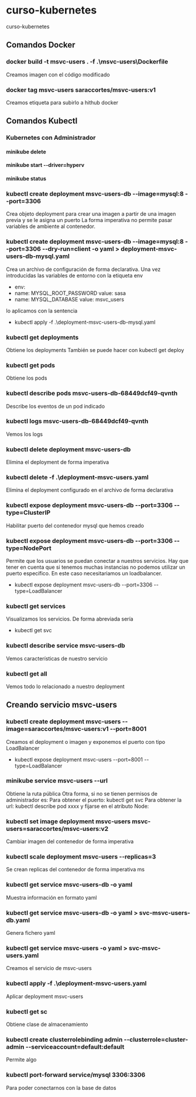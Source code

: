 # curso-kubernetes
curso-kubernetes

## Comandos Docker
### docker build -t msvc-users . -f .\msvc-users\Dockerfile
Creamos imagen con  el código modificado

### docker tag msvc-users saraccortes/msvc-users:v1
Creamos etiqueta para subirlo a hithub docker

## Comandos Kubectl
### Kubernetes con Administrador
#### minikube delete
#### minikube start --driver=hyperv
#### minikube status

### kubectl create deployment msvc-users-db --image=mysql:8 --port=3306
Crea objeto deployment para crear una imagen a partir de una imagen previa y se le asigna un puerto
La forma imperativa  no permite pasar variables de ambiente al contenedor.

### kubectl create deployment msvc-users-db --image=mysql:8 --port=3306 --dry-run=client -o yaml > deployment-msvc-users-db-mysql.yaml
Crea un archivo de configuración de forma declarativa. Una vez introducidas las variables de entorno con la  etiqueta  env
- env:
- name: MYSQL_ROOT_PASSWORD
value: sasa
- name: MYSQL_DATABASE
value: msvc_users

lo aplicamos con la sentencia 
- kubectl apply -f .\deployment-msvc-users-db-mysql.yaml

### kubectl get deployments
Obtiene los deployments
También se puede hacer con kubectl get deploy

### kubectl get pods
Obtiene los pods

### kubectl describe pods msvc-users-db-68449dcf49-qvnth
Describe los eventos de un pod indicado

### kubectl logs msvc-users-db-68449dcf49-qvnth
Vemos los logs

### kubectl delete deployment msvc-users-db
Elimina el deployment de forma imperativa

### kubectl delete -f .\deployment-msvc-users.yaml
Elimina el deployment configurado en el archivo de forma declarativa

### kubectl expose deployment msvc-users-db --port=3306 --type=ClusterIP
Habilitar puerto del contenedor mysql que hemos creado

### kubectl expose deployment msvc-users-db --port=3306 --type=NodePort
Permite que los usuarios se puedan conectar a nuestros servicios.
Hay que tener en cuenta que si tenemos muchas instancias no podemos utilizar un puerto específico. 
En este caso necesitariamos un loadbalancer.
- kubectl expose deployment msvc-users-db --port=3306 --type=LoadBalancer

### kubectl get services
Visualizamos los servicios.
De forma abreviada sería
- kubectl get svc

### kubectl describe service msvc-users-db
Vemos características de nuestro servicio

### kubectl get all
Vemos todo lo  relacionado  a nuestro deployment


## Creando servicio msvc-users
### kubectl create deployment msvc-users --image=saraccortes/msvc-users:v1 --port=8001
Creamos  el deployment o imagen y exponemos el puerto con tipo LoadBalancer
- kubectl expose deployment msvc-users --port=8001 --type=LoadBalancer

### minikube service msvc-users --url
Obtiene la ruta pública
Otra forma, si no se tienen permisos de administrador es:
Para obtener el puerto: kubectl get svc
Para obtener la url: kubectl describe pod xxxx y fijarse en el atributo Node: 

### kubectl set image deployment msvc-users msvc-users=saraccortes/msvc-users:v2
Cambiar imagen del contenedor de forma imperativa

### kubectl scale deployment msvc-users --replicas=3
Se crean replicas del contenedor de forma imperativa
 ms
### kubectl get service msvc-users-db -o yaml
Muestra información en formato yaml

### kubectl get service msvc-users-db -o yaml > svc-msvc-users-db.yaml
Genera fichero yaml

### kubectl get service msvc-users -o yaml > svc-msvc-users.yaml
Creamos el servicio de msvc-users

### kubectl apply -f .\deployment-msvc-users.yaml
Aplicar deployment msvc-users

### kubectl get sc
Obtiene  clase de almacenamiento

### kubectl create clusterrolebinding admin --clusterrole=cluster-admin --serviceaccount=default:default
Permite algo 

### kubectl port-forward service/mysql 3306:3306
Para poder conectarnos con la base de datos